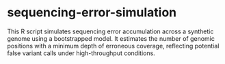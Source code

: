 # sequencing-error-simulation
This R script simulates sequencing error accumulation across a synthetic genome using a bootstrapped model. It estimates the number of genomic positions with a minimum depth of erroneous coverage, reflecting potential false variant calls under high-throughput conditions.
